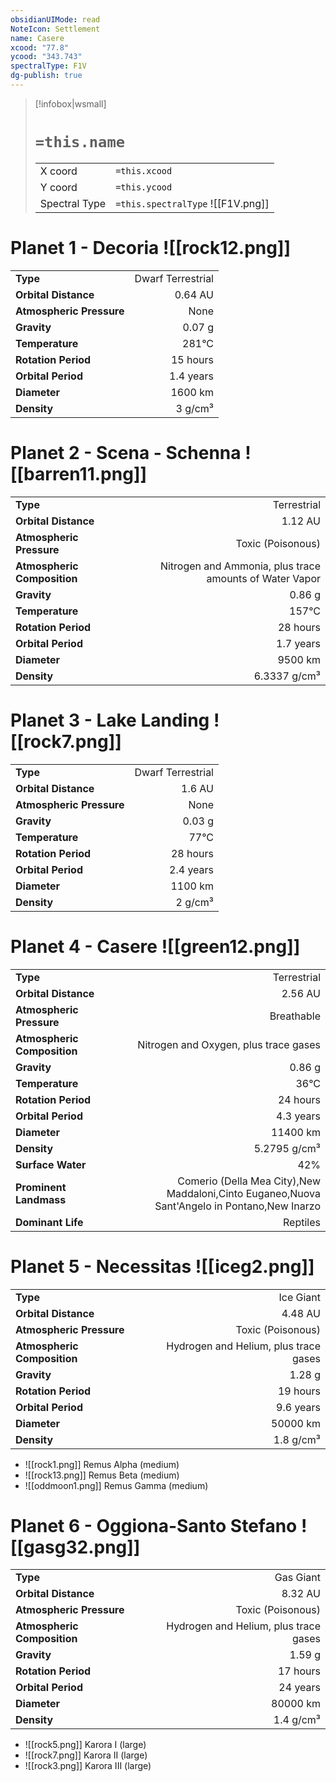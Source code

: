 ```yaml
---
obsidianUIMode: read
NoteIcon: Settlement
name: Casere
xcood: "77.8"
ycood: "343.743"
spectralType: F1V
dg-publish: true
---
```

> [!infobox|wsmall]
> # `=this.name`
> | | |
> | - | - |
> | X coord | `=this.xcood` |
> | Y coord| `=this.ycood` |
> | Spectral Type | `=this.spectralType` ![[F1V.png]] |

# Planet 1 - Decoria ![[rock12.png]]
|                             |                           |
| --------------------------- | -------------------------:|
| **Type**                    |             Dwarf Terrestrial |
| **Orbital Distance**        |   0.64 AU |
| **Atmospheric Pressure**    |       None |
| **Gravity**                 |        0.07 g |
| **Temperature**             |    281°C |
| **Rotation Period**         |  15 hours |
| **Orbital Period** | 1.4 years |
| **Diameter**                |      1600 km | 
| **Density**                 |    3 g/cm³ |





# Planet 2 - Scena - Schenna ![[barren11.png]]
|                             |                           |
| --------------------------- | -------------------------:|
| **Type**                    |             Terrestrial |
| **Orbital Distance**        |   1.12 AU |
| **Atmospheric Pressure**    |       Toxic (Poisonous) |
| **Atmospheric Composition** |      Nitrogen and Ammonia, plus trace amounts of Water Vapor |
| **Gravity**                 |        0.86 g |
| **Temperature**             |    157°C |
| **Rotation Period**         |  28 hours |
| **Orbital Period** | 1.7 years |
| **Diameter**                |      9500 km | 
| **Density**                 |    6.3337 g/cm³ |





# Planet 3 - Lake Landing ![[rock7.png]]
|                             |                           |
| --------------------------- | -------------------------:|
| **Type**                    |             Dwarf Terrestrial |
| **Orbital Distance**        |   1.6 AU |
| **Atmospheric Pressure**    |       None |
| **Gravity**                 |        0.03 g |
| **Temperature**             |    77°C |
| **Rotation Period**         |  28 hours |
| **Orbital Period** | 2.4 years |
| **Diameter**                |      1100 km | 
| **Density**                 |    2 g/cm³ |





# Planet 4 - Casere ![[green12.png]]
|                             |                           |
| --------------------------- | -------------------------:|
| **Type**                    |             Terrestrial |
| **Orbital Distance**        |   2.56 AU |
| **Atmospheric Pressure**    |       Breathable |
| **Atmospheric Composition** |      Nitrogen and Oxygen, plus trace gases |
| **Gravity**                 |        0.86 g |
| **Temperature**             |    36°C |
| **Rotation Period**         |  24 hours |
| **Orbital Period** | 4.3 years |
| **Diameter**                |      11400 km | 
| **Density**                 |    5.2795 g/cm³ |
| **Surface Water**           |           42% | 
| **Prominent Landmass**      |         Comerio (Della Mea City),New Maddaloni,Cinto Euganeo,Nuova Sant'Angelo in Pontano,New Inarzo | 
| **Dominant Life**           |         Reptiles |





# Planet 5 - Necessitas ![[iceg2.png]]
|                             |                           |
| --------------------------- | -------------------------:|
| **Type**                    |             Ice Giant |
| **Orbital Distance**        |   4.48 AU |
| **Atmospheric Pressure**    |       Toxic (Poisonous) |
| **Atmospheric Composition** |      Hydrogen and Helium, plus trace gases |
| **Gravity**                 |        1.28 g |
| **Rotation Period**         |  19 hours |
| **Orbital Period** | 9.6 years |
| **Diameter**                |      50000 km | 
| **Density**                 |    1.8 g/cm³ |



- ![[rock1.png]] Remus Alpha (medium)
- ![[rock13.png]] Remus Beta (medium)
- ![[oddmoon1.png]] Remus Gamma (medium)


# Planet 6 - Oggiona-Santo Stefano ![[gasg32.png]]
|                             |                           |
| --------------------------- | -------------------------:|
| **Type**                    |             Gas Giant |
| **Orbital Distance**        |   8.32 AU |
| **Atmospheric Pressure**    |       Toxic (Poisonous) |
| **Atmospheric Composition** |      Hydrogen and Helium, plus trace gases |
| **Gravity**                 |        1.59 g |
| **Rotation Period**         |  17 hours |
| **Orbital Period** | 24 years |
| **Diameter**                |      80000 km | 
| **Density**                 |    1.4 g/cm³ |



- ![[rock5.png]] Karora I (large)
- ![[rock7.png]] Karora II (large)
- ![[rock3.png]] Karora III (large)


